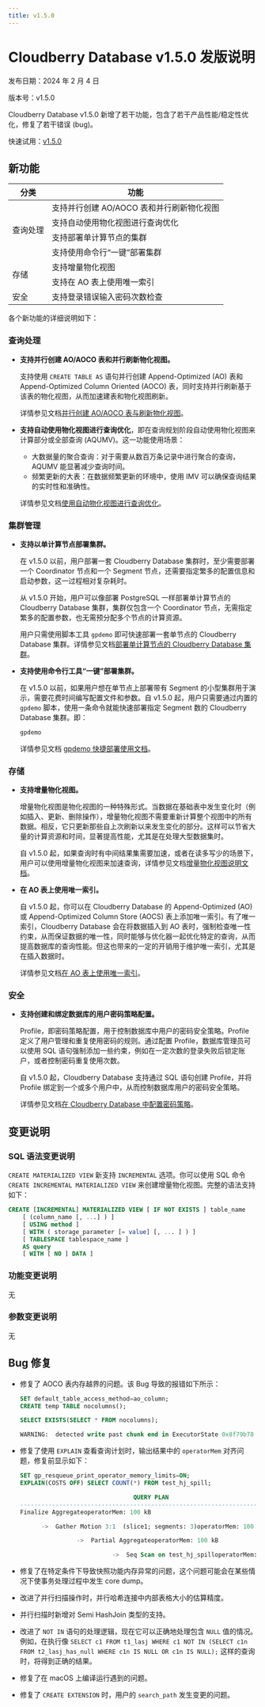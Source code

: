 ```yaml
---
title: v1.5.0
---
```


# Cloudberry Database v1.5.0 发版说明

发布日期：2024 年 2 月 4 日

版本号：v1.5.0

Cloudberry Database v1.5.0 新增了若干功能，包含了若干产品性能/稳定性优化，修复了若干错误 (bug)。

快速试用：[v1.5.0](https://github.com/cloudberrydb/cloudberrydb/releases/tag/v1.5.0)

## 新功能

<table>
<thead>
  <tr>
    <th>分类</th>
    <th>功能</th>
  </tr>
</thead>
<tbody>
  <tr>
    <td rowspan="4">查询处理</td>
    <td>支持并行创建 AO/AOCO 表和并行刷新物化视图</td>
  </tr>
  <tr>
    <td>支持自动使用物化视图进行查询优化</td>
  </tr>
  <tr>
    <td>支持部署单计算节点的集群</td>
  </tr>
  <tr>
    <td>支持使用命令行“一键”部署集群</td>
  </tr>
  <tr>
    <td rowspan="2">存储</td>
    <td>支持增量物化视图</td>
  </tr>
  <tr>
    <td>支持在 AO 表上使用唯一索引</td>
  </tr>
  <tr>
    <td>安全</td>
    <td>支持登录错误输入密码次数检查</td>
  </tr>
</tbody>
</table>

各个新功能的详细说明如下：

### 查询处理

- **支持并行创建 AO/AOCO 表和并行刷新物化视图。**

    支持使用 `CREATE TABLE AS` 语句并行创建 Append-Optimized (AO) 表和 Append-Optimized Column Oriented (AOCO) 表，同时支持并行刷新基于该表的物化视图，从而加速建表和物化视图刷新。

    详情参见文档[并行创建 AO/AOCO 表与刷新物化视图](/i18n/zh/docusaurus-plugin-content-docs/current/parallel-create-ao-refresh-mv.md)。

- **支持自动使用物化视图进行查询优化**，即在查询规划阶段自动使用物化视图来计算部分或全部查询 (AQUMV)。这一功能使用场景：

    - 大数据量的聚合查询：对于需要从数百万条记录中进行聚合的查询，AQUMV 能显著减少查询时间。
    - 频繁更新的大表：在数据频繁更新的环境中，使用 IMV 可以确保查询结果的实时性和准确性。

    详情参见文档[使用自动物化视图进行查询优化](/i18n/zh/docusaurus-plugin-content-docs/current/use-auto-materialized-view-to-answer-queries.md)。

### 集群管理

- **支持以单计算节点部署集群。**

    在 v1.5.0 以前，用户部署一套 Cloudberry Database 集群时，至少需要部署一个 Coordinator 节点和一个 Segment 节点，还需要指定繁多的配置信息和启动参数，这一过程相对复杂耗时。

    从 v1.5.0 开始，用户可以像部署 PostgreSQL 一样部署单计算节点的 Cloudberry Database 集群，集群仅包含一个 Coordinator 节点，无需指定繁多的配置参数，也无需预分配多个节点的计算资源。

    用户只需使用脚本工具 `gpdemo` 即可快速部署一套单节点的 Cloudberry Database 集群。详情参见文档[部署单计算节点的 Cloudberry Database 集群](/i18n/zh/docusaurus-plugin-content-docs/current/deploy-cbdb-with-single-node.md)。

- **支持使用命令行工具“一键”部署集群。**

    在 v1.5.0 以前，如果用户想在单节点上部署带有 Segment 的小型集群用于演示，需要花费时间编写配置文件和参数。自 v1.5.0 起，用户只需要通过内置的 `gpdemo` 脚本，使用一条命令就能快速部署指定 Segment 数的 Cloudberry Database 集群。即：

    ```bash
    gpdemo
    ```

    详情参见文档 [gpdemo 快捷部署使用文档](/i18n/zh/docusaurus-plugin-content-docs/current/sys-utilities/gpdemo.md)。

### 存储

- **支持增量物化视图。**

    增量物化视图是物化视图的一种特殊形式。当数据在基础表中发生变化时（例如插入、更新、删除操作），增量物化视图不需要重新计算整个视图中的所有数据。相反，它只更新那些自上次刷新以来发生变化的部分。这样可以节省大量的计算资源和时间，显著提高性能，尤其是在处理大型数据集时。

    自 v1.5.0 起，如果查询时有中间结果集需要加速，或者在读多写少的场景下，用户可以使用增量物化视图来加速查询，详情参见文档[增量物化视图说明文档](/i18n/zh/docusaurus-plugin-content-docs/current/use-incremental-materialized-view.md)。

- **在 AO 表上使用唯一索引。**

    自 v1.5.0 起，你可以在 Cloudberry Database 的 Append-Optimized (AO) 或 Append-Optimized Column Store (AOCS) 表上添加唯一索引。有了唯一索引，Cloudberry Database 会在将数据插入到 AO 表时，强制检查唯一性约束，从而保证数据的唯一性，同时能够与优化器一起优化特定的查询，从而提高数据库的查询性能。但这也带来的一定的开销用于维护唯一索引，尤其是在插入数据时。

    详情参见文档[在 AO 表上使用唯一索引](/i18n/zh/docusaurus-plugin-content-docs/current/use-unique-index-on-ao-tables.md)。

### 安全

- **支持创建和绑定数据库的用户密码策略配置。**

    Profile，即密码策略配置，用于控制数据库中用户的密码安全策略。Profile 定义了用户管理和重复使用密码的规则。通过配置 Profile，数据库管理员可以使用 SQL 语句强制添加一些约束，例如在一定次数的登录失败后锁定账户，或者控制密码重复使用次数。

    自 v1.5.0 起，Cloudberry Database  支持通过 SQL 语句创建 Profile，并将 Profile 绑定到一个或多个用户中，从而控制数据库用户的密码安全策略。

    详情参见文档[在 Cloudberry Database 中配置密码策略](/i18n/zh/docusaurus-plugin-content-docs/current/set-password-profile.md)。

## 变更说明

### SQL 语法变更说明

`CREATE MATERIALIZED VIEW` 新支持 `INCREMENTAL` 选项。你可以使用 SQL 命令 `CREATE INCREMENTAL MATERIALIZED VIEW` 来创建增量物化视图。完整的语法支持如下：

```sql
CREATE [INCREMENTAL] MATERIALIZED VIEW [ IF NOT EXISTS ] table_name
    [ (column_name [, ...] ) ]
    [ USING method ]
    [ WITH ( storage_parameter [= value] [, ... ] ) ]
    [ TABLESPACE tablespace_name ]
    AS query
    [ WITH [ NO ] DATA ]
```

### 功能变更说明

无

### 参数变更说明

无

## Bug 修复

- 修复了 AOCO 表内存越界的问题。该 Bug 导致的报错如下所示：

    ```sql
    SET default_table_access_method=ao_column;
    CREATE temp TABLE nocolumns();

    SELECT EXISTS(SELECT * FROM nocolumns);

    WARNING:  detected write past chunk end in ExecutorState 0x8f79b78  (seg0 slice1 127.0.1.1:7002 pid=16215)
    ```

- 修复了使用 `EXPLAIN` 查看查询计划时，输出结果中的 `operatorMem` 对齐问题，修复前显示如下：

    ```sql
    SET gp_resqueue_print_operator_memory_limits=ON;
    EXPLAIN(COSTS OFF) SELECT COUNT(*) FROM test_hj_spill;

                                    QUERY PLAN
    ----------------------------------------------------------------------------
    Finalize AggregateoperatorMem: 100 kB

          ->  Gather Motion 3:1  (slice1; segments: 3)operatorMem: 100 kB

                    ->  Partial AggregateoperatorMem: 100 kB

                              ->  Seq Scan on test_hj_spilloperatorMem: 100 kB
    ```

- 修复了在特定条件下导致快照功能内存异常的问题，这个问题可能会在某些情况下使事务处理过程中发生 core dump。
- 改进了并行扫描操作时，并行哈希连接中内部表格大小的估算精度。
- 并行扫描时新增对 Semi HashJoin 类型的支持。
- 改进了 `NOT IN` 语句的处理逻辑，现在它可以正确地处理包含 `NULL` 值的情况。例如，在执行像 `SELECT c1 FROM t1_lasj WHERE c1 NOT IN (SELECT c1n FROM t2_lasj_has_null WHERE c1n IS NULL OR c1n IS NULL);` 这样的查询时，将得到正确的结果。
- 修复了在 macOS 上编译运行遇到的问题。
- 修复了 `CREATE EXTENSION` 时，用户的 `search_path` 发生变更的问题。
